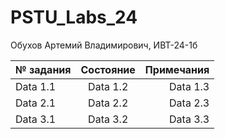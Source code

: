 # PSTU_Labs_24
Обухов Артемий Владимирович, ИВТ-24-1б

| № задания | Состояние | Примечания |
| --- | :----: | ----: |
| Data 1.1 | Data 1.2 | Data 1.3 |
| Data 2.1 | Data 2.2 | Data 2.3 |
| Data 3.1 | Data 3.2 | Data 3.3 |
